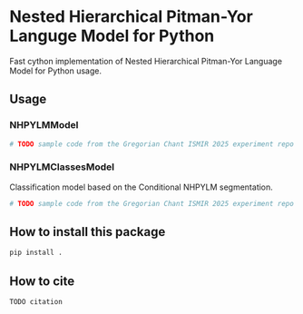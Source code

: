 # Nested Hierarchical Pitman-Yor Languge Model for Python

Fast cython implementation of Nested Hierarchical Pitman-Yor Language Model for Python usage.



## Usage

### NHPYLMModel 

```python
# TODO sample code from the Gregorian Chant ISMIR 2025 experiment repo
```

### NHPYLMClassesModel
Classification model based on the Conditional NHPYLM segmentation.


```python
# TODO sample code from the Gregorian Chant ISMIR 2025 experiment repo
```

## How to install this package

```sh
pip install .
```


## How to cite

```
TODO citation
```